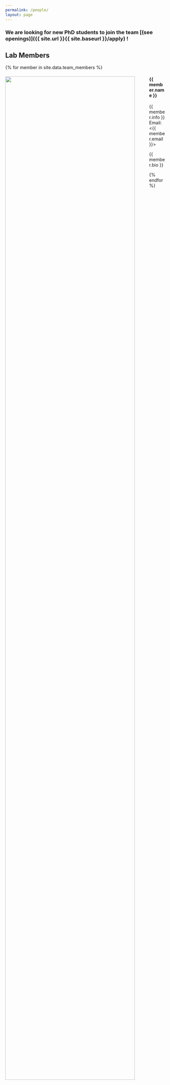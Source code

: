 ```yaml
---
permalink: /people/
layout: page
---
```


### **We are looking for new PhD students to join the team** [(see openings)]({{ site.url }}{{ site.baseurl }}/apply) **!**


## Lab Members
{% for member in site.data.team_members %}

<div class="row mt-3">
  <div class="col-sm-4 col-offset-sm-1 clearfix">
    <img src="{{ site.url }}{{ site.baseurl }}/images/teampic/{{ member.photo }}" class="img-responsive" width="90%" style="float: left" /> </div>
  <div class="col-sm-8 clearfix">
    <h4>{{ member.name }}</h4>
    <p>{{ member.info }}<br>Email: <{{ member.email }}></p>
    <p>{{ member.bio }}</p>
  </div>
</div>

{% endfor %}
